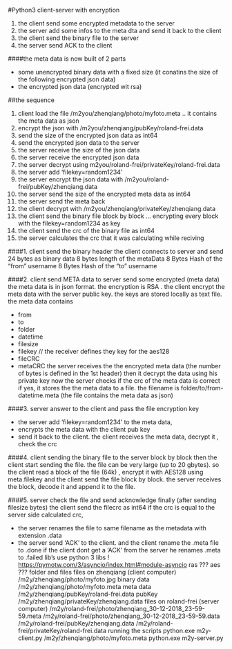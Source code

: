 #Python3 client-server with encryption
1. the client send some encrypted metadata to the server
2. the server add some infos to the meta dta and send it back to the client
3. the client send the binary file to the server
4. the server send ACK to the client

####the meta data is now built of 2 parts
- some unencrypted binary data with a fixed size (it conatins the size of the following encrypted json data)
- the encrypted json data (encrypted wit rsa)


##the sequence
1. client load the file /m2you/zhenqiang/photo/myfoto.meta .. it contains the meta data as json
2. encrypt the json with /m2you/zhenqiang/pubKey/roland-frei.data
3. send the size of the encrypted json data as int64
4. send the encrypted json data to the server
5. the server receive the size of the json data
6. the server receive the encrypted json data
7. the server decrypt using m2you/roland-frei/privateKey/roland-frei.data
8. the server add ‘filekey=random1234’
9. the server encrypt the json data with /m2you/roland-frei/pubKey/zhenqiang.data
10. the server send the size of the encrypted meta data as int64
11. the server send the meta back
12. the client decrypt with /m2you/zhenqiang/privateKey/zhenqiang.data
13. the client send the binary file block by block … encrypting every block with the filekey=random1234 as key
14. the client send the crc of the binary file as int64
15. the server calculates the crc that it was calculating while reciving

####1. client send the binary header
the client connects to server and
send 24 bytes as binary data
8 bytes length of the metaData
8 Bytes Hash of the “from” username
8 Bytes Hash of the “to” username

####2. client send META data to server
send some encrypted (meta data)
the meta data is in json format.
the encryption is RSA . the client encrypt the meta data with the server public key.
the keys are stored locally as text file.
the meta data contains
- from
- to
- folder
- datetime
- filesize
- filekey // the receiver defines they key for the aes128
- fileCRC
- metaCRC
the server receives the the encrypted meta data (the number of bytes is defined in the 1st header)
then it decrypt the data using his private key
now the server checks if the crc of the meta data is correct
if yes, it stores the the meta data to a file.
the filename is folder/to/from-datetime.meta
(the file contains the meta data as json)

####3. server answer to the client and pass the file encryption key
- the server add ‘filekey=random1234’ to the meta data,
- encrypts the meta data with the client pub key
- send it back to the client.
the client receives the meta data, decrypt it , check the crc

####4. client sending the binary file to the server block by block
then the client start sending the file.
the file can be very large (up to 20 gbytes).
so the client read a block of the file (64k) , encrypt it with AES128 using meta.filekey
and the client send the file block by block.
the server receives the block, decode it and append it to the file.

####5. server check the file and send acknowledge
finally (after sending filesize bytes) the client send the filecrc as int64
if the crc is equal to the server side calculated crc,
- the server renames the file to same filename as the metadata with extension .data
- the server send ‘ACK’ to the client. and the client rename the .meta file to .done
if the client dont get a ‘ACK’ from the server he renames .meta to .failed
lib’s use python 3 libs !
https://pymotw.com/3/asyncio/index.html#module-asyncio
ras ???
aes ???
folder and files
files on zhenqiang (client computer)
/m2y/zhenqiang/photo/myfoto.jpg binary data
/m2y/zhenqiang/photo/myfoto.meta meta data
/m2y/zhenqiang/pubKey/roland-frei.data pubKey
/m2y/zhenqiang/privateKey/zhenqiang.data
files on roland-frei (server computer)
/m2y/roland-frei/photo/zhenqiang_30-12-2018_23-59-59.meta
/m2y/roland-frei/photo/zhenqiang_30-12-2018_23-59-59.data
/m2y/roland-frei/pubKey/zhenqiang.data
/m2y/roland-frei/privateKey/roland-frei.data
running the scripts
python.exe m2y-client.py /m2y/zhenqiang/photo/myfoto.meta
python.exe m2y-server.py